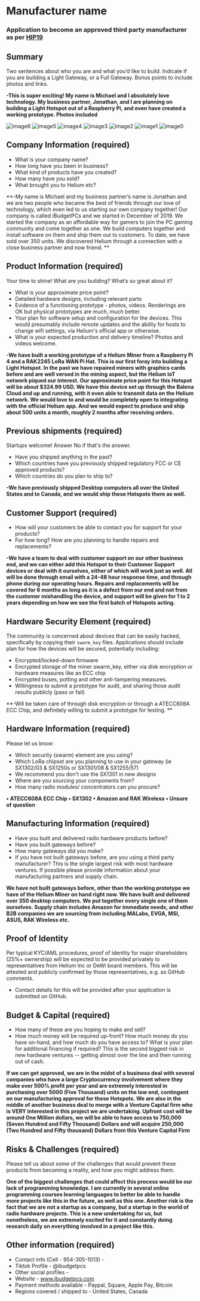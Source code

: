 # Manufacturer name
### Application to become an approved third party manufacturer as per [HIP19](https://github.com/helium/HIP/blob/master/0019-third-party-manufacturers.md)

## Summary

Two sentences about who you are and what you’d like to build. Indicate if you are building a Light Gateway, or a Full Gateway. Bonus points to include photos and links. 

**-This is super exciting! My name is Michael and I absolutely love technology. My business partner, Jonathan, and I are planning on building a Light Hotspot out of a Raspberry Pi, and even have created a working prototype. Photos included**

![image6](https://user-images.githubusercontent.com/87388070/125697710-e9c295aa-081f-41f7-b7e3-a3f52acd42c0.jpg)
![image5](https://user-images.githubusercontent.com/87388070/125697720-9b4a094b-8d50-4b1c-9c36-a034299eecd7.jpg)
![image4](https://user-images.githubusercontent.com/87388070/125697724-5a5155d5-e9ea-49cd-822a-fe89bf3b43a9.jpg)
![image3](https://user-images.githubusercontent.com/87388070/125697728-c4b2dafe-8d32-4e15-9a8a-f9c22489d004.jpg)
![image2](https://user-images.githubusercontent.com/87388070/125697733-4af2d5b0-82f4-42aa-abea-ae97e7a73207.jpg)
![image1](https://user-images.githubusercontent.com/87388070/125697735-7f6aa480-00ae-4f77-bf25-dc134d5a5cfe.jpg)
![image0](https://user-images.githubusercontent.com/87388070/125697739-8524e1d0-8b32-4859-978a-a5533c67ffab.jpg)


## Company Information (required)

* What is your company name? 
* How long have you been in business? 
* What kind of products have you created? 
* How many have you sold? 
* What brought you to Helium etc?

**-My name is Michael and my business partner’s name is Jonathan and we are two people who became the best of friends through our love of technology, which even led to us starting our own company together! Our company is called iBudgetPCs and we started in December of 2019. We started the company as an affordable way for gamers to join the PC gaming community and come together as one. We build computers together and install software on them and ship them out to customers. To date, we have sold over 350 units. We discovered Helium through a connection with a close business partner and now friend.
**

## Product Information (required)

Your time to shine! What are you building? What’s so great about it? 
* What is your approximate price point? 
* Detailed hardware designs, including relevant parts
* Evidence of a functioning prototype - photos, videos. Renderings are OK but physical prototypes are much, much better.
* Your plan for software setup and configuration for the devices. This would presumably include remote updates and the ability for hosts to change wifi settings, via Helium's official app or otherwise.
* What is your expected production and delivery timeline?
Photos and videos welcome.

**-We have built a working prototype of a Helium Miner from a Raspberry Pi 4 and a RAK2245 LoRa WAN Pi Hat. This is our first foray into building a Light Hotspot. In the past we have repaired miners with graphics cards before and are well versed in the mining aspect, but the Helium IoT network piqued our interest. Our approximate price point for this Hotspot will be about $324.99 USD. We have this device set up through the Balena Cloud and up and running, with it even able to transmit data on the Helium network. We would love to and would be completely open to integrating with the official Helium app. And we would expect to produce and ship about 500 units a month, roughly 2 months after receiving orders.**

## Previous shipments (required)

Startups welcome! Answer No if that's the answer.
* Have you shipped anything in the past?
* Which countries have you previously shipped regulatory FCC or CE approved products? 
* Which countries do you plan to ship to? 

**-We have previously shipped Desktop computers all over the United States and to Canada, and we would ship these Hotspots there as well.**

## Customer Support (required)

* How will your customers be able to contact you for support for your products?
* For how long? How are you planning to handle repairs and replacements?

**-We have a team to deal with customer support on our other business end, and we can either add this Hotspot to their Customer Support devices or deal with it ourselves, either of which will work just as well. All will be done through email with a 24-48 hour response time, and through phone during our operating hours. Repairs and replacements will be covered for 6 months as long as it is a defect from our end and not from the customer mishandling the device, and support will be given for 1 to 2 years depending on how we see the first batch of Hotspots acting.**

## Hardware Security Element (required)

The community is concerned about devices that can be easily hacked, specifically by copying their `swarm_key` files. Applications should include plan for how the devices will be secured, potentially including:

* Encrypted/locked-down firmware
* Encrypted storage of the miner swarm_key, either via disk encryption or hardware measures like an ECC chip
* Encrypted buses, potting and other anti-tampering measures.
* Willingness to submit a prototype for audit, and sharing those audit results publicly (pass or fail)

**-Will be taken care of through disk encryption or through a ATECC608A ECC Chip, and definitely willing to submit a prototype for testing.
**

## Hardware Information (required)

Please let us know:
* Which security (swarm) element are you using?
* Which LoRa chipset are you planning to use in your gateway (ie SX1302/03 & SX1250s or SX1301/08 & SX1255/57)
* We recommend you don't use the SX1301 in new designs
* Where are you sourcing your components from?
* How many radio modules/ concentrators can you procure?

**•	ATECC608A ECC Chip
•	SX1302
•	Amazon and RAK Wireless
•	Unsure of question**


## Manufacturing Information (required)

* Have you built and delivered radio hardware products before? 
* Have you built gateways before?
* How many gateways did you make? 
* If you have not built gateways before, are you using a third party manufacturer?
This is the single largest risk with most hardware ventures. If possible please provide information about your manufacturing partners and supply chain.

**We have not built gateways before, other than the working prototype we have of the Helium Miner on hand right now. We have built and delivered over 350 desktop computers. We put together every single one of them ourselves. Supply chain includes Amazon for immediate needs, and other B2B companies we are sourcing from including MALabs, EVGA, MSI, ASUS, RAK Wireless etc.**

## Proof of Identity

Per typical KYC/AML procedures, proof of identity for major shareholders (25%+ ownership) will be expected to be provided privately to representatives from Helium Inc or DeWi board members. This will be attested and publicly confirmed by those representatives, e.g. as GitHub comments. 
* Contact details for this will be provided after your application is submitted on GitHub.

## Budget & Capital (required)

* How many of these are you hoping to make and sell? 
* How much money will be required up-front? How much money do you have on-hand, and how much do you have access to? What is your plan for additional financing if required? This is the second biggest risk in new hardware ventures -- getting almost over the line and then running out of cash.

**If we can get approved, we are in the midst of a business deal with several companies who have a large Cryptocurrency involvement where they make over 500% profit per year and are extremely interested in purchasing over 5000 (Five Thousand) units on the low end, contingent on our manufacturing approval for these Hotspots. We are also in the middle of another business deal to merge with a Venture Capital firm who is VERY interested in this project we are undertaking. Upfront cost will be around One Million dollars, we will be able to have access to 750,000 (Seven Hundred and Fifty Thousand) Dollars and will acquire 250,000 (Two Hundred and Fifty thousand) Dollars from this Venture Capital Firm**

## Risks & Challenges (required)

Please tell us about some of the challenges that would prevent these products from becoming a reality, and how you might address them.

**One of the biggest challenges that could affect this process would be our lack of programming knowledge. I am currently in several online programming courses learning languages to better be able to handle more projects like this in the future, as well as this one. Another risk is the fact that we are not a startup as a company, but a startup in the world of radio hardware projects. This is a new undertaking for us, but nonetheless, we are extremely excited for it and constantly doing research daily on everything involved in a project like this.**

## Other information (required)
 
* Contact info (Cell - 954-305-1013) -
* Tiktok Profile - @ibudgetpcs
* Other social profiles - 
* Website - www.ibudgetpcs.com
* Payment methods available - Paypal, Square, Apple Pay, Bitcoin
* Regions covered / shipped to - United States, Canada
